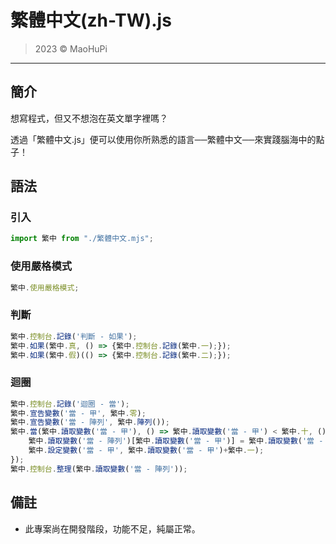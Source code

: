 # 繁體中文(zh-TW).js

> 2023 © MaoHuPi

---

## 簡介

想寫程式，但又不想泡在英文單字裡嗎？

透過「繁體中文.js」便可以使用你所熟悉的語言──繁體中文──來實踐腦海中的點子！

## 語法

### 引入

```js
import 繁中 from "./繁體中文.mjs";
```

### 使用嚴格模式

```js
繁中.使用嚴格模式;
```

### 判斷

```js
繁中.控制台.記錄('判斷 - 如果');
繁中.如果(繁中.真, () => {繁中.控制台.記錄(繁中.一);});
繁中.如果(繁中.假)(() => {繁中.控制台.記錄(繁中.二);});
```

### 迴圈

```js
繁中.控制台.記錄('迴圈 - 當');
繁中.宣告變數('當 - 甲', 繁中.零);
繁中.宣告變數('當 - 陣列', 繁中.陣列());
繁中.當(繁中.讀取變數('當 - 甲'), () => 繁中.讀取變數('當 - 甲') < 繁中.十, () => {
    繁中.讀取變數('當 - 陣列')[繁中.讀取變數('當 - 甲')] = 繁中.讀取變數('當 - 甲') + 繁中.十;
    繁中.設定變數('當 - 甲', 繁中.讀取變數('當 - 甲')+繁中.一);
});
繁中.控制台.整理(繁中.讀取變數('當 - 陣列'));
```

## 備註

* 此專案尚在開發階段，功能不足，純屬正常。
